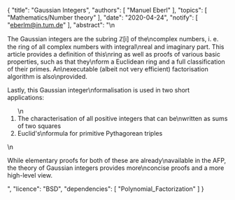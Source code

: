 {
    "title": "Gaussian Integers",
    "authors": [
        "Manuel Eberl"
    ],
    "topics": [
        "Mathematics/Number theory"
    ],
    "date": "2020-04-24",
    "notify": [
        "eberlm@in.tum.de"
    ],
    "abstract": "\n<p>The Gaussian integers are the subring &#8484;[i] of the\ncomplex numbers, i. e. the ring of all complex numbers with integral\nreal and imaginary part. This article provides a definition of this\nring as well as proofs of various basic properties, such as that they\nform a Euclidean ring and a full classification of their primes. An\nexecutable (albeit not very efficient) factorisation algorithm is also\nprovided.</p> <p>Lastly, this Gaussian integer\nformalisation is used in two short applications:</p> <ol>\n<li> The characterisation of all positive integers that can be\nwritten as sums of two squares</li> <li> Euclid's\nformula for primitive Pythagorean triples</li> </ol>\n<p>While elementary proofs for both of these are already\navailable in the AFP, the theory of Gaussian integers provides more\nconcise proofs and a more high-level view.</p>",
    "licence": "BSD",
    "dependencies": [
        "Polynomial_Factorization"
    ]
}